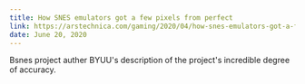 ```yaml
---
title: How SNES emulators got a few pixels from perfect
link: https://arstechnica.com/gaming/2020/04/how-snes-emulators-got-a-few-pixels-from-complete-perfection/
date: June 20, 2020
---
```


Bsnes project auther BYUU's description of the project's incredible degree of accuracy.
